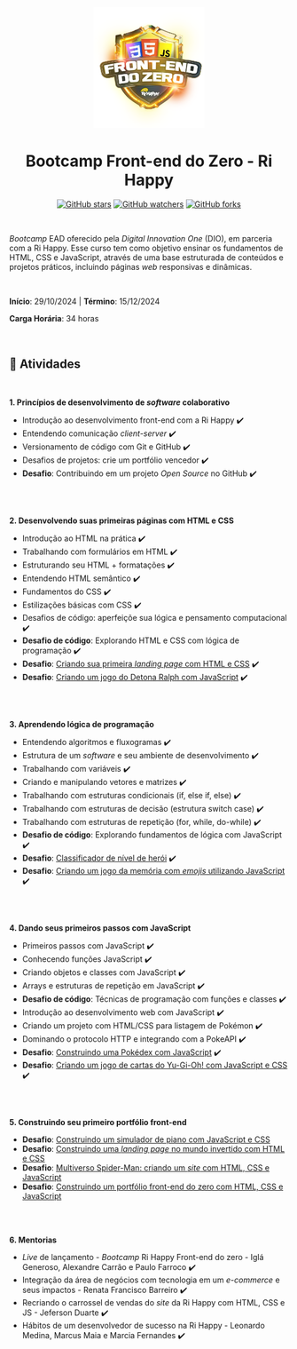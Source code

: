 <div align="center">

<img src="./images/logo.webp" alt="Bootcamp logo" width="200" >

<h1> Bootcamp Front-end do Zero - Ri Happy </h1>

[![GitHub stars](https://img.shields.io/github/stars/biachristie/dio-bootcamp-frontend-do-zero.svg?style=social&label=Star&maxAge=2592000)](https://github.com/biachristie/dio-bootcamp-frontend-do-zero/stargazers)
[![GitHub watchers](https://img.shields.io/github/watchers/biachristie/dio-bootcamp-frontend-do-zero.svg?style=social&label=Watch&maxAge=2592000)](https://github.com/biachristie/dio-bootcamp-frontend-do-zero/watchers)
[![GitHub forks](https://img.shields.io/github/forks/biachristie/dio-bootcamp-frontend-do-zero.svg?style=social&label=Fork&maxAge=2592000)](https://github.com/biachristie/dio-bootcamp-frontend-do-zero/network/members)

</div>
<br>


*Bootcamp* EAD oferecido pela *Digital Innovation One* (DIO), em parceria com a Ri Happy. Esse curso tem como objetivo ensinar os fundamentos de HTML, CSS e JavaScript, através de uma base estruturada de conteúdos e projetos práticos, incluindo páginas *web* responsivas e dinâmicas.


<br>

**Início**: 29/10/2024 | **Término**: 15/12/2024

**Carga Horária**: 34 horas

<br>

## 📝 Atividades
<br>

**1. Princípios de desenvolvimento de *software* colaborativo**

* Introdução ao desenvolvimento front-end com a Ri Happy ✔️
* Entendendo comunicação *client-server* ✔️
* Versionamento de código com Git e GitHub ✔️
* Desafios de projetos: crie um portfólio vencedor ✔️
* **Desafio**: Contribuindo em um projeto *Open Source* no GitHub ✔️

<br>
<br>

**2. Desenvolvendo suas primeiras páginas com HTML e CSS**
* Introdução ao HTML na prática ✔️ 
* Trabalhando com formulários em HTML ✔️ 
* Estruturando seu HTML + formatações ✔️ 
* Entendendo HTML semântico ✔️ 
* Fundamentos do CSS ✔️ 
* Estilizações básicas com CSS ✔️ 
* Desafios de código: aperfeiçõe sua lógica e pensamento computacional ✔️ 
* **Desafio de código**: Explorando HTML e CSS com lógica de programação ✔️ 
* **Desafio**: [Criando sua primeira *landing page* com HTML e CSS](https://github.com/biachristie/dio-bootcamp-frontend-do-zero/tree/main/Desafio_03) ✔️
* **Desafio**: [Criando um jogo do Detona Ralph com JavaScript](https://github.com/biachristie/dio-bootcamp-frontend-do-zero/tree/main/Desafio_04) ✔️


<br>
<br>

**3. Aprendendo lógica de programação**
* Entendendo algoritmos e fluxogramas ✔️
* Estrutura de um *software* e seu ambiente de desenvolvimento ✔️
* Trabalhando com variáveis ✔️
* Criando e manipulando vetores e matrizes ✔️
* Trabalhando com estruturas condicionais (if, else if, else) ✔️
* Trabalhando com estruturas de decisão (estrutura switch case) ✔️
* Trabalhando com estruturas de repetição (for, while, do-while) ✔️
* **Desafio de código**: Explorando fundamentos de lógica com JavaScript ✔️
* **Desafio**: [Classificador de nível de herói](https://github.com/biachristie/dio-bootcamp-frontend-do-zero/tree/main/Desafio_06) ✔️
* **Desafio**: [Criando um jogo da memória com *emojis* utilizando JavaScript](https://github.com/biachristie/dio-bootcamp-frontend-do-zero/tree/main/Desafio_07) ✔️


<br>
<br>

**4. Dando seus primeiros passos com JavaScript**
* Primeiros passos com JavaScript ✔️
* Conhecendo funções JavaScript ✔️
* Criando objetos e classes com JavaScript ✔️
* Arrays e estruturas de repetição em JavaScript ✔️
* **Desafio de código**: Técnicas de programação com funções e classes ✔️
* Introdução ao desenvolvimento web com JavaScript ✔️
* Criando um projeto com HTML/CSS para listagem de Pokémon ✔️
* Dominando o protocolo HTTP e integrando com a PokeAPI ✔️
* **Desafio**: [Construindo uma Pokédex com JavaScript](https://github.com/biachristie/javascript-pokedex) ✔️
* **Desafio**: [Criando um jogo de cartas do Yu-Gi-Oh! com JavaScript e CSS](https://github.com/biachristie/dio-bootcamp-frontend-do-zero/tree/main/Desafio_10) ✔️


<br>
<br>

**5. Construindo seu primeiro portfólio front-end**
* **Desafio**: [Construindo um simulador de piano com JavaScript e CSS]() 
* **Desafio**: [Construindo uma *landing page* no mundo invertido com HTML e CSS]() 
* **Desafio**: [Multiverso Spider-Man: criando um *site* com HTML, CSS e JavaScript]() 
* **Desafio**: [Construindo um portfólio front-end do zero com HTML, CSS e JavaScript]() 


<br>
<br>

**6. Mentorias**
* *Live* de lançamento - *Bootcamp* Ri Happy Front-end do zero - Iglá Generoso, Alexandre Carrão e Paulo Farroco ✔️
* Integração da área de negócios com tecnologia em um *e-commerce* e seus impactos - Renata Francisco Barreiro ✔️
* Recriando o carrossel de vendas do *site* da Ri Happy com HTML, CSS e JS - Jeferson Duarte ✔️
* Hábitos de um desenvolvedor de sucesso na Ri Happy - Leonardo Medina, Marcus Maia e Marcia Fernandes ✔️